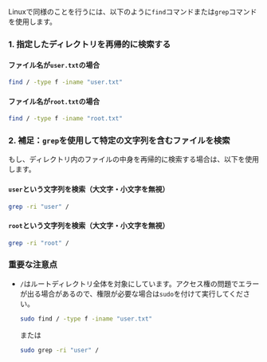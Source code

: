 Linuxで同様のことを行うには、以下のように`find`コマンドまたは`grep`コマンドを使用します。

### 1. 指定したディレクトリを再帰的に検索する

#### ファイル名が`user.txt`の場合

```bash
find / -type f -iname "user.txt"
```

#### ファイル名が`root.txt`の場合

```bash
find / -type f -iname "root.txt"
```

### 2. 補足：`grep`を使用して特定の文字列を含むファイルを検索

もし、ディレクトリ内のファイルの中身を再帰的に検索する場合は、以下を使用します。

#### `user`という文字列を検索（大文字・小文字を無視）

```bash
grep -ri "user" /
```

#### `root`という文字列を検索（大文字・小文字を無視）

```bash
grep -ri "root" /
```

### 重要な注意点

- `/`はルートディレクトリ全体を対象にしています。アクセス権の問題でエラーが出る場合があるので、権限が必要な場合は`sudo`を付けて実行してください。
    
    ```bash
    sudo find / -type f -iname "user.txt"
    ```
    
    または
    
    ```bash
    sudo grep -ri "user" /
    ```
